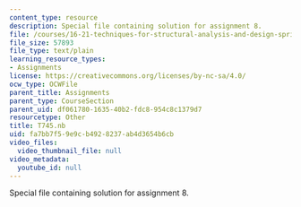 ```yaml
---
content_type: resource
description: Special file containing solution for assignment 8.
file: /courses/16-21-techniques-for-structural-analysis-and-design-spring-2005/fa7bb7f59e9cb4928237ab4d3654b6cb_T745.nb
file_size: 57893
file_type: text/plain
learning_resource_types:
- Assignments
license: https://creativecommons.org/licenses/by-nc-sa/4.0/
ocw_type: OCWFile
parent_title: Assignments
parent_type: CourseSection
parent_uid: df061780-1635-40b2-fdc8-954c8c1379d7
resourcetype: Other
title: T745.nb
uid: fa7bb7f5-9e9c-b492-8237-ab4d3654b6cb
video_files:
  video_thumbnail_file: null
video_metadata:
  youtube_id: null
---
```

Special file containing solution for assignment 8.